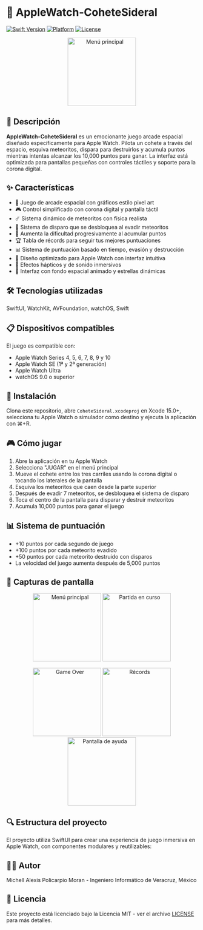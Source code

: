 # 🚀 AppleWatch-CoheteSideral

[![Swift Version](https://img.shields.io/badge/Swift-5.9-orange.svg)](https://swift.org/)
[![Platform](https://img.shields.io/badge/Platform-watchOS-blue.svg)](https://www.apple.com/watchos/)
[![License](https://img.shields.io/badge/License-MIT-green.svg)](LICENSE)

<p align="center">
  <img src="Screenshots/main-menu.png" alt="Menú principal" width="180"/>
</p>

## 📱 Descripción

**AppleWatch-CoheteSideral** es un emocionante juego arcade espacial diseñado específicamente para Apple Watch. Pilota un cohete a través del espacio, esquiva meteoritos, dispara para destruirlos y acumula puntos mientras intentas alcanzar los 10,000 puntos para ganar. La interfaz está optimizada para pantallas pequeñas con controles táctiles y soporte para la corona digital.

## ✨ Características

- 🚀 Juego de arcade espacial con gráficos estilo pixel art
- 🎮 Control simplificado con corona digital y pantalla táctil
- ☄️ Sistema dinámico de meteoritos con física realista
- 🔫 Sistema de disparo que se desbloquea al evadir meteoritos
- 🎯 Aumenta la dificultad progresivamente al acumular puntos
- 🏆 Tabla de récords para seguir tus mejores puntuaciones
- 📊 Sistema de puntuación basado en tiempo, evasión y destrucción
- 📱 Diseño optimizado para Apple Watch con interfaz intuitiva
- 🎵 Efectos hápticos y de sonido inmersivos
- 🌈 Interfaz con fondo espacial animado y estrellas dinámicas

## 🛠️ Tecnologías utilizadas

SwiftUI, WatchKit, AVFoundation, watchOS, Swift

## 📋 Dispositivos compatibles

El juego es compatible con:
- Apple Watch Series 4, 5, 6, 7, 8, 9 y 10
- Apple Watch SE (1ª y 2ª generación)
- Apple Watch Ultra
- watchOS 9.0 o superior

## 🚀 Instalación

Clona este repositorio, abre `CoheteSideral.xcodeproj` en Xcode 15.0+, selecciona tu Apple Watch o simulador como destino y ejecuta la aplicación con ⌘+R.

## 🎮 Cómo jugar

1. Abre la aplicación en tu Apple Watch
2. Selecciona "JUGAR" en el menú principal
3. Mueve el cohete entre los tres carriles usando la corona digital o tocando los laterales de la pantalla
4. Esquiva los meteoritos que caen desde la parte superior
5. Después de evadir 7 meteoritos, se desbloquea el sistema de disparo
6. Toca el centro de la pantalla para disparar y destruir meteoritos
7. Acumula 10,000 puntos para ganar el juego

## 📊 Sistema de puntuación

- +10 puntos por cada segundo de juego
- +100 puntos por cada meteorito evadido
- +50 puntos por cada meteorito destruido con disparos
- La velocidad del juego aumenta después de 5,000 puntos

## 📸 Capturas de pantalla

<p align="center">
  <img src="Screenshots/main-menu.png" alt="Menú principal" width="180"/>
  <img src="Screenshots/gameplay.png" alt="Partida en curso" width="180"/>
</p>
<p align="center">
  <img src="Screenshots/game-over.png" alt="Game Over" width="180"/>
  <img src="Screenshots/records.png" alt="Récords" width="180"/>
  <img src="Screenshots/help-screen.png" alt="Pantalla de ayuda" width="180"/>
</p>

## 🔍 Estructura del proyecto

El proyecto utiliza SwiftUI para crear una experiencia de juego inmersiva en Apple Watch, con componentes modulares y reutilizables:



## 👨‍💻 Autor

Michell Alexis Policarpio Moran - Ingeniero Informático de Veracruz, México

## 📄 Licencia

Este proyecto está licenciado bajo la Licencia MIT - ver el archivo [LICENSE](LICENSE) para más detalles.
